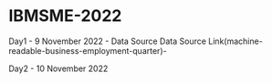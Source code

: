 # IBMSME-2022
Day1 - 9 November 2022 - Data Source
Data Source Link(machine-readable-business-employment-quarter)-<a href="https://www.stats.govt.nz/information-releases/business-employment-data-june-2022-quarter/"></a>

Day2 - 10 November 2022 
